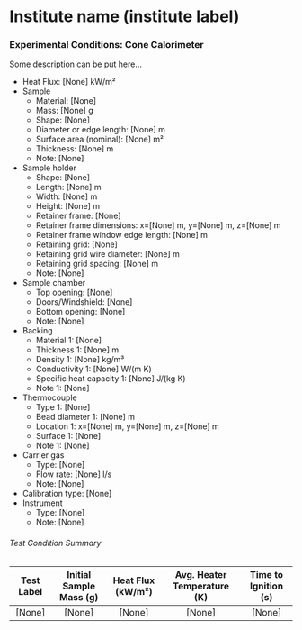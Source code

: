 # Institute name (institute label)

### Experimental Conditions: Cone Calorimeter
Some description can be put here...


* Heat Flux: [None] kW/m²
* Sample
  - Material: [None]
  - Mass: [None] g
  - Shape: [None]
  - Diameter or edge length: [None] m
  - Surface area (nominal): [None] m²
  - Thickness: [None] m
  - Note: [None]
* Sample holder
  - Shape: [None]
  - Length: [None] m
  - Width: [None] m
  - Height: [None] m
  - Retainer frame: [None]
  - Retainer frame dimensions: x=[None] m, y=[None] m, z=[None] m
  - Retainer frame window edge length: [None] m
  - Retaining grid: [None]
  - Retaining grid wire diameter: [None] m
  - Retaining grid spacing: [None] m
  - Note: [None]
* Sample chamber
  - Top opening: [None]
  - Doors/Windshield: [None]
  - Bottom opening: [None]
  - Note: [None]
* Backing
  - Material 1: [None]
  - Thickness 1: [None] m
  - Density 1: [None] kg/m³
  - Conductivity 1: [None] W/(m K)
  - Specific heat capacity 1: [None] J/(kg K)
  - Note 1: [None]
* Thermocouple
  - Type 1: [None]
  - Bead diameter 1: [None] m
  - Location 1: x=[None] m, y=[None] m, z=[None] m
  - Surface 1: [None]
  - Note 1: [None]
* Carrier gas
  - Type: [None]
  - Flow rate: [None] l/s
  - Note: [None]
* Calibration type: [None]
* Instrument
  - Type: [None]
  - Note: [None]

###### Test Condition Summary

| Test Label | Initial Sample Mass (g) | Heat Flux (kW/m²) | Avg. Heater Temperature (K) | Time to Ignition (s) |
|:------:|:------:|:------:|:------:|:------:|
| [None] | [None] | [None] | [None] | [None] |
